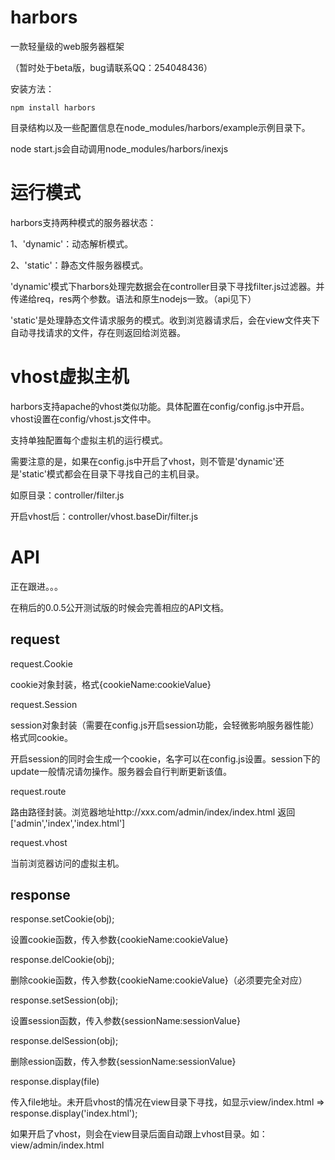 harbors
=======

一款轻量级的web服务器框架

（暂时处于beta版，bug请联系QQ：254048436）

安装方法：

    npm install harbors

目录结构以及一些配置信息在node_modules/harbors/example示例目录下。

node start.js会自动调用node_modules/harbors/inexjs



运行模式
=======

harbors支持两种模式的服务器状态：

1、'dynamic'：动态解析模式。

2、'static'：静态文件服务器模式。


'dynamic'模式下harbors处理完数据会在controller目录下寻找filter.js过滤器。并传递给req，res两个参数。语法和原生nodejs一致。（api见下）

'static'是处理静态文件请求服务的模式。收到浏览器请求后，会在view文件夹下自动寻找请求的文件，存在则返回给浏览器。



vhost虚拟主机
=======

harbors支持apache的vhost类似功能。具体配置在config/config.js中开启。vhost设置在config/vhost.js文件中。

支持单独配置每个虚拟主机的运行模式。

需要注意的是，如果在config.js中开启了vhost，则不管是'dynamic'还是'static'模式都会在目录下寻找自己的主机目录。

如原目录：controller/filter.js

开启vhost后：controller/vhost.baseDir/filter.js



API
=======

正在跟进。。。

在稍后的0.0.5公开测试版的时候会完善相应的API文档。

request
-------

request.Cookie

cookie对象封装，格式{cookieName:cookieValue}

request.Session

session对象封装（需要在config.js开启session功能，会轻微影响服务器性能）格式同cookie。

开启session的同时会生成一个cookie，名字可以在config.js设置。session下的update一般情况请勿操作。服务器会自行判断更新该值。

request.route

路由路径封装。浏览器地址http://xxx.com/admin/index/index.html 返回 ['admin','index','index.html']

request.vhost

当前浏览器访问的虚拟主机。

response
-------

response.setCookie(obj);

设置cookie函数，传入参数{cookieName:cookieValue}


response.delCookie(obj);

删除cookie函数，传入参数{cookieName:cookieValue}（必须要完全对应）


response.setSession(obj);

设置session函数，传入参数{sessionName:sessionValue}

response.delSession(obj);

删除ession函数，传入参数{sessionName:sessionValue}

response.display(file)

传入file地址。未开启vhost的情况在view目录下寻找，如显示view/index.html => response.display('index.html');

如果开启了vhost，则会在view目录后面自动跟上vhost目录。如：view/admin/index.html